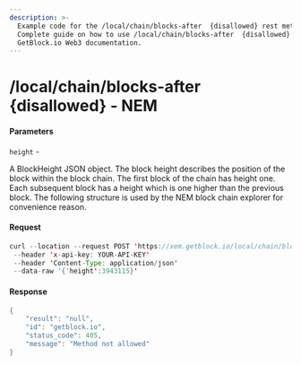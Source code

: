 ```yaml
---
description: >-
  Example code for the /local/chain/blocks-after  {disallowed} rest method.
  Сomplete guide on how to use /local/chain/blocks-after  {disallowed} rest in
  GetBlock.io Web3 documentation.
---
```


# /local/chain/blocks-after {disallowed} - NEM

#### Parameters

`height` -

A BlockHeight JSON object. The block height describes the position of the block within the block chain. The first block of the chain has height one. Each subsequent block has a height which is one higher than the previous block. The following structure is used by the NEM block chain explorer for convenience reason.

#### Request

```java
curl --location --request POST 'https://xem.getblock.io/local/chain/blocks-after'
 --header 'x-api-key: YOUR-API-KEY'
 --header 'Content-Type: application/json'
 --data-raw '{'height':3943115}'
```

#### Response

```java
{
    "result": "null",
    "id": "getblock.io",
    "status_code": 405,
    "message": "Method not allowed"
}
```
